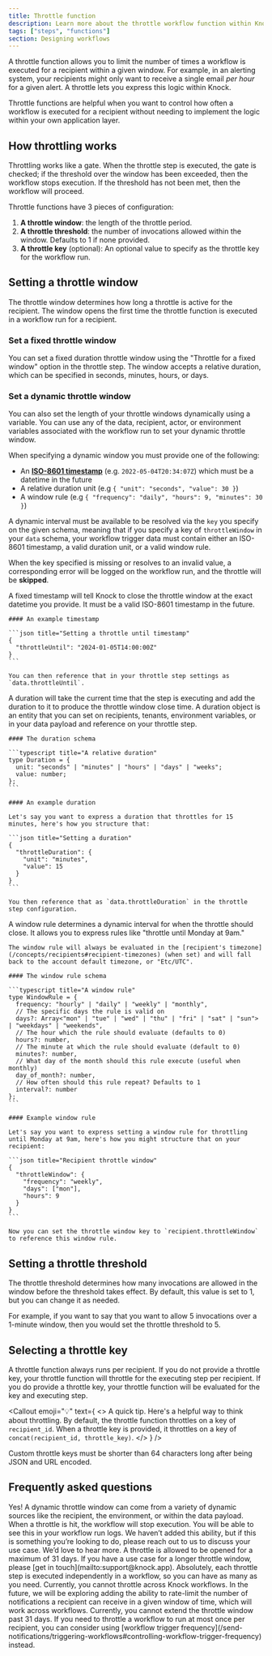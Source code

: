 ```yaml
---
title: Throttle function
description: Learn more about the throttle workflow function within Knock's notification engine.
tags: ["steps", "functions"]
section: Designing workflows
---
```


A throttle function allows you to limit the number of times a workflow is executed for a recipient within a given window. For example, in an alerting system, your recipients might only want to receive a single email _per hour_ for a given alert. A throttle lets you express this logic within Knock.

Throttle functions are helpful when you want to control how often a workflow is executed for a recipient without needing to implement the logic within your own application layer.

## How throttling works

Throttling works like a gate. When the throttle step is executed, the gate is checked; if the threshold over the window has been exceeded, then the workflow stops execution. If the threshold has not been met, then the workflow will proceed.

Throttle functions have 3 pieces of configuration:

1. **A throttle window**: the length of the throttle period.
2. **A throttle threshold**: the number of invocations allowed within the window. Defaults to 1 if none provided.
3. **A throttle key** (optional): An optional value to specify as the throttle key for the workflow run.

## Setting a throttle window

The throttle window determines how long a throttle is active for the recipient. The window opens the first time the throttle function is executed in a workflow run for a recipient.

### Set a fixed throttle window

You can set a fixed duration throttle window using the "Throttle for a fixed window" option in the throttle step. The window accepts a relative duration, which can be specified in seconds, minutes, hours, or days.

### Set a dynamic throttle window

You can also set the length of your throttle windows dynamically using a variable. You can use any of the data, recipient, actor, or environment variables associated with the workflow run to set your dynamic throttle window.

When specifying a dynamic window you must provide one of the following:

- An **[ISO-8601 timestamp](https://en.wikipedia.org/wiki/ISO_8601)** (e.g. `2022-05-04T20:34:07Z`) which must be a datetime in the future
- A relative duration unit (e.g `{ "unit": "seconds", "value": 30 }`)
- A window rule (e.g `{ "frequency": "daily", "hours": 9, "minutes": 30 }`)

A dynamic interval must be available to be resolved via the `key` you specify on the given schema, meaning that if you specify a key of `throttleWindow` in your `data` schema, your workflow trigger data must contain either an ISO-8601 timestamp, a valid duration unit, or a valid window rule.

When the key specified is missing or resolves to an invalid value, a corresponding error will be logged on the workflow run, and the throttle will be **skipped**.

<AccordionGroup>
  <Accordion title="Using a fixed timestamp">
   A fixed timestamp will tell Knock to close the throttle window at the exact datetime you provide. It must be a valid ISO-8601 timestamp in the future.

    #### An example timestamp

    ```json title="Setting a throttle until timestamp"
    {
      "throttleUntil": "2024-01-05T14:00:00Z"
    }
    ```

    You can then reference that in your throttle step settings as `data.throttleUntil`.

  </Accordion>
  <Accordion title="Using durations">
    A duration will take the current time that the step is executing and add the duration to it to produce the throttle window close time. A duration object is an entity that you can set on recipients, tenants, environment variables, or in your data payload and reference on your throttle step.

    #### The duration schema

    ```typescript title="A relative duration"
    type Duration = {
      unit: "seconds" | "minutes" | "hours" | "days" | "weeks";
      value: number;
    };
    ```

    #### An example duration

    Let's say you want to express a duration that throttles for 15 minutes, here's how you structure that:

    ```json title="Setting a duration"
    {
      "throttleDuration": {
        "unit": "minutes",
        "value": 15
      }
    }
    ```

    You then reference that as `data.throttleDuration` in the throttle step configuration.

  </Accordion>
  <Accordion title="Using window rules">
    A window rule determines a dynamic interval for when the throttle should close. It allows you to express rules like "throttle until Monday at 9am."

    The window rule will always be evaluated in the [recipient's timezone](/concepts/recipients#recipient-timezones) (when set) and will fall back to the account default timezone, or "Etc/UTC".

    #### The window rule schema

    ```typescript title="A window rule"
    type WindowRule = {
      frequency: "hourly" | "daily" | "weekly" | "monthly",
      // The specific days the rule is valid on
      days?: Array<"mon" | "tue" | "wed" | "thu" | "fri" | "sat" | "sun"> | "weekdays" | "weekends",
      // The hour which the rule should evaluate (defaults to 0)
      hours?: number,
      // The minute at which the rule should evaluate (default to 0)
      minutes?: number,
      // What day of the month should this rule execute (useful when monthly)
      day_of_month?: number,
      // How often should this rule repeat? Defaults to 1
      interval?: number
    };
    ```

    #### Example window rule

    Let's say you want to express setting a window rule for throttling until Monday at 9am, here's how you might structure that on your recipient:

    ```json title="Recipient throttle window"
    {
      "throttleWindow": {
        "frequency": "weekly",
        "days": ["mon"],
        "hours": 9
      }
    }
    ```

    Now you can set the throttle window key to `recipient.throttleWindow` to reference this window rule.

  </Accordion>
</AccordionGroup>

## Setting a throttle threshold

The throttle threshold determines how many invocations are allowed in the window before the threshold takes effect. By default, this value is set to 1, but you can change it as needed.

For example, if you want to say that you want to allow 5 invocations over a 1-minute window, then you would set the throttle threshold to 5.

## Selecting a throttle key

A throttle function always runs per recipient. If you do not provide a throttle key, your throttle function will throttle for the executing step per recipient. If you do provide a throttle key, your throttle function will be evaluated for the key and executing step.

<Callout
  emoji="💡"
  text={
    <>
      <span className="font-bold">A quick tip.</span> Here's a helpful way to
      think about throttling. By default, the throttle function throttles on a
      key of <code>recipient_id</code>. When a throttle key is provided, it
      throttles on a key of <code>concat(recipient_id, throttle_key)</code>.
    </>
  }
/>

Custom throttle keys must be shorter than 64 characters long after being JSON and URL encoded.

## Frequently asked questions

<AccordionGroup>
  <Accordion title="Can I use a dynamic throttle window?">
    Yes! A dynamic throttle window can come from a variety of dynamic sources
    like the recipient, the environment, or within the data payload.
  </Accordion>
  <Accordion title="What happens when a throttle is hit?">
    When a throttle is hit, the workflow will stop execution. You will be able
    to see this in your workflow run logs.
  </Accordion>
  <Accordion title="Can an active throttle be canceled?">
    We haven’t added this ability, but if this is something you’re looking to
    do, please reach out to us to discuss your use case. We’d love to hear more.
  </Accordion>
  <Accordion title="What’s the maximum time a throttle can be open for?">
    A throttle is allowed to be opened for a maximum of 31 days. If you have a
    use case for a longer throttle window, please [get in
    touch](mailto:support@knock.app).
  </Accordion>
  <Accordion title="Can I have multiple throttle steps per workflow?">
    Absolutely, each throttle step is executed independently in a workflow, so
    you can have as many as you need.
  </Accordion>
  <Accordion title="Can I throttle across workflows?">
    Currently, you cannot throttle across Knock workflows. In the future, we
    will be exploring adding the ability to rate-limit the number of
    notifications a recipient can receive in a given window of time, which will
    work across workflows.
  </Accordion>
  <Accordion title="Can I extend the throttle window past 31 days?">
    Currently, you cannot extend the throttle window past 31 days. If you need
    to throttle a workflow to run at most once per recipient, you can consider
    using [workflow trigger
    frequency](/send-notifications/triggering-workflows#controlling-workflow-trigger-frequency)
    instead.
  </Accordion>
</AccordionGroup>
